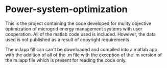# Power-system-optimization
This is the project containing the code developed for mulity objective optimization of microgrid energy management systems with user cooperation. All of the matlab code used is included. However, the data used is not published as a result of copyright requirements. 

The m.lapp fill can can't be downloaded and compiled into a matlab app with the addition of all of the .m file with the exception of the .m version of the m.lapp file which is present for reading the code only. 
